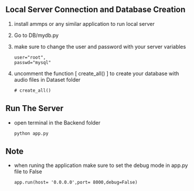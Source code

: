 ## Local Server Connection and Database Creation

1. install ammps or any similar application to run local server
2. Go to DB/mydb.py 
3. make sure to change the user and password with your server variables

    ```
    user="root",
    passwd="mysql"
    ```
4. uncomment the function [ create_all() ] to create your database with audio files in Dataset folder
    ```
    # create_all()
    ```

## Run The Server 
-   open terminal in the Backend folder
    ```
    python app.py
    ```

## Note 
-   when runing the application make sure to set the debug mode in app.py file to False
    ```
    app.run(host= '0.0.0.0',port= 8000,debug=False)
    ```


